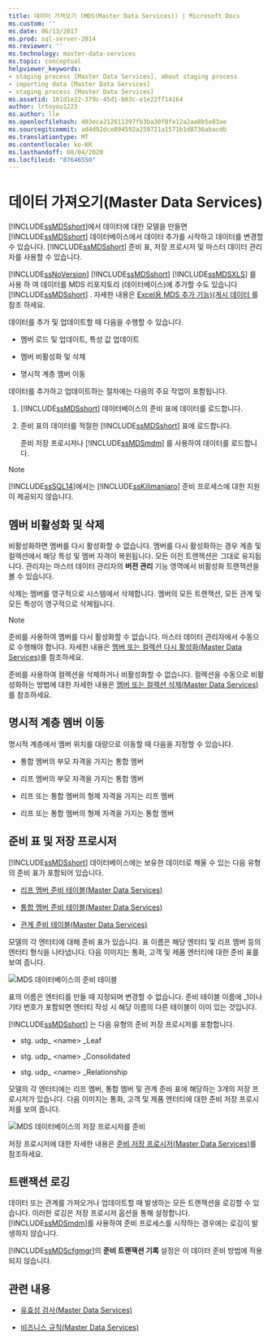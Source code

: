 ```yaml
---
title: 데이터 가져오기 (MDS(Master Data Services)) | Microsoft Docs
ms.custom: ''
ms.date: 06/13/2017
ms.prod: sql-server-2014
ms.reviewer: ''
ms.technology: master-data-services
ms.topic: conceptual
helpviewer_keywords:
- staging process [Master Data Services], about staging process
- importing data [Master Data Services]
- staging process [Master Data Services]
ms.assetid: 181d1e22-379c-45d1-b03c-e1e22ff14164
author: lrtoyou1223
ms.author: lle
ms.openlocfilehash: 403eca212611397fb3ba30f8fe12a2aa8b5e83ae
ms.sourcegitcommit: ad4d92dce894592a259721a1571b1d8736abacdb
ms.translationtype: MT
ms.contentlocale: ko-KR
ms.lasthandoff: 08/04/2020
ms.locfileid: "87646550"
---
```

# <a name="data-import-master-data-services"></a>데이터 가져오기(Master Data Services)
  [!INCLUDE[ssMDSshort](../includes/ssmdsshort-md.md)]에서 데이터에 대한 모델을 만들면 [!INCLUDE[ssMDSshort](../includes/ssmdsshort-md.md)] 데이터베이스에서 데이터 추가를 시작하고 데이터를 변경할 수 있습니다.   [!INCLUDE[ssMDSshort](../includes/ssmdsshort-md.md)] 준비 표, 저장 프로시저 및 마스터 데이터 관리자를 사용할 수 있습니다.

 [!INCLUDE[ssNoVersion](../includes/ssnoversion-md.md)] [!INCLUDE[ssMDSshort](../includes/ssmdsshort-md.md)] [!INCLUDE[ssMDSXLS](../includes/ssmdsxls-md.md)] 를 사용 하 여 데이터를 MDS 리포지토리 (데이터베이스)에 추가할 수도 있습니다 [!INCLUDE[ssMDSshort](../includes/ssmdsshort-md.md)] . 자세한 내용은 [Excel용 MDS 추가 기능&#41;&#40;게시 데이터 ](microsoft-excel-add-in/overview-importing-data-from-excel-mds-add-in-for-excel.md)를 참조 하세요.

 데이터를 추가 및 업데이트할 때 다음을 수행할 수 있습니다.

-   멤버 로드 및 업데이트, 특성 값 업데이트

-   멤버 비활성화 및 삭제

-   명시적 계층 멤버 이동

 데이터를 추가하고 업데이트하는 절차에는 다음의 주요 작업이 포함됩니다.

1.  [!INCLUDE[ssMDSshort](../includes/ssmdsshort-md.md)] 데이터베이스의 준비 표에 데이터를 로드합니다.

2.  준비 표의 데이터를 적절한 [!INCLUDE[ssMDSshort](../includes/ssmdsshort-md.md)] 표에 로드합니다.

     준비 저장 프로시저나 [!INCLUDE[ssMDSmdm](../includes/ssmdsmdm-md.md)] 를 사용하여 데이터를 로드합니다.

> [!NOTE]
>  [!INCLUDE[ssSQL14](../includes/sssql14-md.md)]에서는 [!INCLUDE[ssKilimanjaro](../includes/sskilimanjaro-md.md)] 준비 프로세스에 대한 지원이 제공되지 않습니다.

## <a name="deactivating-and-deleting-members"></a>멤버 비활성화 및 삭제
 비활성화하면 멤버를 다시 활성화할 수 없습니다. 멤버를 다시 활성화하는 경우 계층 및 컬렉션에서 해당 특성 및 멤버 자격이 복원됩니다. 모든 이전 트랜잭션은 그대로 유지됩니다. 관리자는 마스터 데이터 관리자의 **버전 관리** 기능 영역에서 비활성화 트랜잭션을 볼 수 있습니다.

 삭제는 멤버를 영구적으로 시스템에서 삭제합니다. 멤버의 모든 트랜잭션, 모든 관계 및 모든 특성이 영구적으로 삭제됩니다.

> [!NOTE]
>  준비를 사용하여 멤버를 다시 활성화할 수 없습니다. 마스터 데이터 관리자에서 수동으로 수행해야 합니다. 자세한 내용은 [멤버 또는 컬렉션 다시 활성화&#40;Master Data Services&#41;](reactivate-a-member-or-collection-master-data-services.md)를 참조하세요.
> 
>  준비를 사용하여 컬렉션을 삭제하거나 비활성화할 수 없습니다. 컬렉션을 수동으로 비활성화하는 방법에 대한 자세한 내용은 [멤버 또는 컬렉션 삭제&#40;Master Data Services&#41;](../../2014/master-data-services/delete-a-member-or-collection-master-data-services.md)를 참조하세요.

## <a name="moving-explicit-hierarchy-members"></a>명시적 계층 멤버 이동
 명시적 계층에서 멤버 위치를 대량으로 이동할 때 다음을 지정할 수 있습니다.

-   통합 멤버의 부모 자격을 가지는 통합 멤버

-   리프 멤버의 부모 자격을 가지는 통합 멤버

-   리프 또는 통합 멤버의 형제 자격을 가지는 리프 멤버

-   리프 또는 통합 멤버의 형제 자격을 가지는 통합 멤버

## <a name="staging-tables-and-stored-procedures"></a>준비 표 및 저장 프로시저
 [!INCLUDE[ssMDSshort](../includes/ssmdsshort-md.md)] 데이터베이스에는 보유한 데이터로 채울 수 있는 다음 유형의 준비 표가 포함되어 있습니다.

-   [리프 멤버 준비 테이블&#40;Master Data Services&#41;](../../2014/master-data-services/leaf-member-staging-table-master-data-services.md)

-   [통합 멤버 준비 테이블&#40;Master Data Services&#41;](../../2014/master-data-services/consolidated-member-staging-table-master-data-services.md)

-   [관계 준비 테이블&#40;Master Data Services&#41;](../../2014/master-data-services/relationship-staging-table-master-data-services.md)

 모델의 각 엔터티에 대해 준비 표가 있습니다. 표 이름은 해당 엔터티 및 리프 멤버 등의 엔터티 형식을 나타냅니다. 다음 이미지는 통화, 고객 및 제품 엔터티에 대한 준비 표를 보여 줍니다.

 ![MDS 데이터베이스의 준비 테이블](../../2014/master-data-services/media/mds-stagingtables.png "MDS 데이터베이스의 준비 테이블")

 표의 이름은 엔터티를 만들 때 지정되며 변경할 수 없습니다. 준비 테이블 이름에 _1이나 기타 번호가 포함되면 엔터티 작성 시 해당 이름의 다른 테이블이 이미 있는 것입니다.

 [!INCLUDE[ssMDSshort](../includes/ssmdsshort-md.md)] 는 다음 유형의 준비 저장 프로시저를 포함합니다.

-   stg. udp_ \<name> _Leaf

-   stg. udp_ \<name> _Consolidated

-   stg. udp_ \<name> _Relationship

 모델의 각 엔터티에는 리프 멤버, 통합 멤버 및 관계 준비 표에 해당하는 3개의 저장 프로시저가 있습니다.  다음 이미지는 통화, 고객 및 제품 엔터티에 대한 준비 저장 프로시저를 보여 줍니다.

 ![MDS 데이터베이스의 저장 프로시저를 준비](../../2014/master-data-services/media/mds-stagingstoredprocedures.png "MDS 데이터베이스의 저장 프로시저를 준비")

 저장 프로시저에 대한 자세한 내용은 [준비 저장 프로시저&#40;Master Data Services&#41;](../../2014/master-data-services/staging-stored-procedure-master-data-services.md)를 참조하세요.

## <a name="logging-transactions"></a>트랜잭션 로깅
 데이터 또는 관계를 가져오거나 업데이트할 때 발생하는 모든 트랜잭션을 로깅할 수 있습니다. 이러한 로깅은 저장 프로시저 옵션을 통해 설정합니다. [!INCLUDE[ssMDSmdm](../includes/ssmdsmdm-md.md)]를 사용하여 준비 프로세스를 시작하는 경우에는 로깅이 발생하지 않습니다.

 [!INCLUDE[ssMDScfgmgr](../includes/ssmdscfgmgr-md.md)]의 **준비 트랜잭션 기록** 설정은 이 데이터 준비 방법에 적용되지 않습니다.

## <a name="related-content"></a>관련 내용

-   [유효성 검사&#40;Master Data Services&#41;](../../2014/master-data-services/validation-master-data-services.md)

-   [비즈니스 규칙&#40;Master Data Services&#41;](../../2014/master-data-services/business-rules-master-data-services.md)


